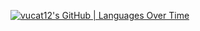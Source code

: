 [![vucat12's GitHub | Languages Over Time](https://stats.quine.sh/vucat12/languages-over-time?theme=light)](https://quine.sh)
